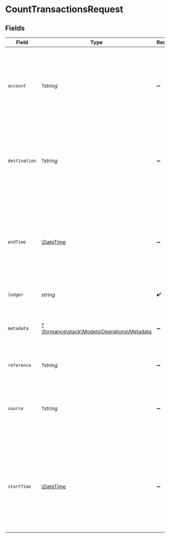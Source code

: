 # CountTransactionsRequest


## Fields

| Field                                                                                                                                                                           | Type                                                                                                                                                                            | Required                                                                                                                                                                        | Description                                                                                                                                                                     | Example                                                                                                                                                                         |
| ------------------------------------------------------------------------------------------------------------------------------------------------------------------------------- | ------------------------------------------------------------------------------------------------------------------------------------------------------------------------------- | ------------------------------------------------------------------------------------------------------------------------------------------------------------------------------- | ------------------------------------------------------------------------------------------------------------------------------------------------------------------------------- | ------------------------------------------------------------------------------------------------------------------------------------------------------------------------------- |
| `account`                                                                                                                                                                       | *?string*                                                                                                                                                                       | :heavy_minus_sign:                                                                                                                                                              | Filter transactions with postings involving given account, either as source or destination (regular expression placed between ^ and $).                                         | users:001                                                                                                                                                                       |
| `destination`                                                                                                                                                                   | *?string*                                                                                                                                                                       | :heavy_minus_sign:                                                                                                                                                              | Filter transactions with postings involving given account at destination (regular expression placed between ^ and $).                                                           | users:001                                                                                                                                                                       |
| `endTime`                                                                                                                                                                       | [\DateTime](https://www.php.net/manual/en/class.datetime.php)                                                                                                                   | :heavy_minus_sign:                                                                                                                                                              | Filter transactions that occurred before this timestamp.<br/>The format is RFC3339 and is exclusive (for example, "2023-01-02T15:04:01Z" excludes the first second of 4th minute).<br/> |                                                                                                                                                                                 |
| `ledger`                                                                                                                                                                        | *string*                                                                                                                                                                        | :heavy_check_mark:                                                                                                                                                              | Name of the ledger.                                                                                                                                                             | ledger001                                                                                                                                                                       |
| `metadata`                                                                                                                                                                      | [?\formance\stack\Models\Operations\Metadata](../../Models/Operations/Metadata.md)                                                                                              | :heavy_minus_sign:                                                                                                                                                              | Filter transactions by metadata key value pairs. Nested objects can be used as seen in the example below.                                                                       | metadata[key]=value1&metadata[a.nested.key]=value2                                                                                                                              |
| `reference`                                                                                                                                                                     | *?string*                                                                                                                                                                       | :heavy_minus_sign:                                                                                                                                                              | Filter transactions by reference field.                                                                                                                                         | ref:001                                                                                                                                                                         |
| `source`                                                                                                                                                                        | *?string*                                                                                                                                                                       | :heavy_minus_sign:                                                                                                                                                              | Filter transactions with postings involving given account at source (regular expression placed between ^ and $).                                                                | users:001                                                                                                                                                                       |
| `startTime`                                                                                                                                                                     | [\DateTime](https://www.php.net/manual/en/class.datetime.php)                                                                                                                   | :heavy_minus_sign:                                                                                                                                                              | Filter transactions that occurred after this timestamp.<br/>The format is RFC3339 and is inclusive (for example, "2023-01-02T15:04:01Z" includes the first second of 4th minute).<br/> |                                                                                                                                                                                 |